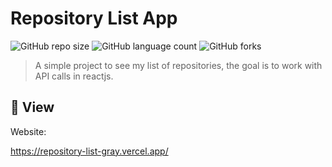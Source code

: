 # Repository List App

![GitHub repo size](https://img.shields.io/github/repo-size/iuricode/README-template?style=for-the-badge)
![GitHub language count](https://img.shields.io/github/languages/count/iuricode/README-template?style=for-the-badge)
![GitHub forks](https://img.shields.io/github/forks/iuricode/README-template?style=for-the-badge)

> A simple project to see my list of repositories, the goal is to work with API calls in reactjs.

## 🚀 View

Website:

https://repository-list-gray.vercel.app/


